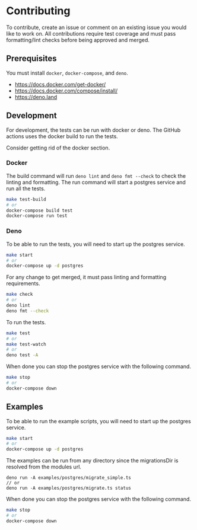# Contributing

To contribute, create an issue or comment on an existing issue you would like to
work on. All contributions require test coverage and must pass formatting/lint
checks before being approved and merged.

## Prerequisites

You must install `docker`, `docker-compose`, and `deno`.

- https://docs.docker.com/get-docker/
- https://docs.docker.com/compose/install/
- https://deno.land

## Development

For development, the tests can be run with docker or deno. The GitHub actions
uses the docker build to run the tests.

Consider getting rid of the docker section.

### Docker

The build command will run `deno lint` and `deno fmt --check` to check the
linting and formatting. The run command will start a postgres service and run
all the tests.

```sh
make test-build
# or
docker-compose build test
docker-compose run test
```

### Deno

To be able to run the tests, you will need to start up the postgres service.

```sh
make start
# or
docker-compose up -d postgres
```

For any change to get merged, it must pass linting and formatting requirements.

```sh
make check
# or
deno lint
deno fmt --check
```

To run the tests.

```sh
make test
# or
make test-watch
# or
deno test -A
```

When done you can stop the postgres service with the following command.

```sh
make stop
# or
docker-compose down
```

## Examples

To be able to run the example scripts, you will need to start up the postgres
service.

```sh
make start
# or
docker-compose up -d postgres
```

The examples can be run from any directory since the migrationsDir is resolved
from the modules url.

```
deno run -A examples/postgres/migrate_simple.ts
// or
deno run -A examples/postgres/migrate.ts status
```

When done you can stop the postgres service with the following command.

```sh
make stop
# or
docker-compose down
```
